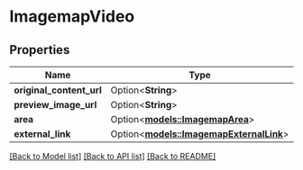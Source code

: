 # ImagemapVideo

## Properties

Name | Type | Description | Notes
------------ | ------------- | ------------- | -------------
**original_content_url** | Option<**String**> |  | [optional]
**preview_image_url** | Option<**String**> |  | [optional]
**area** | Option<[**models::ImagemapArea**](ImagemapArea.md)> |  | [optional]
**external_link** | Option<[**models::ImagemapExternalLink**](ImagemapExternalLink.md)> |  | [optional]

[[Back to Model list]](../README.md#documentation-for-models) [[Back to API list]](../README.md#documentation-for-api-endpoints) [[Back to README]](../README.md)


